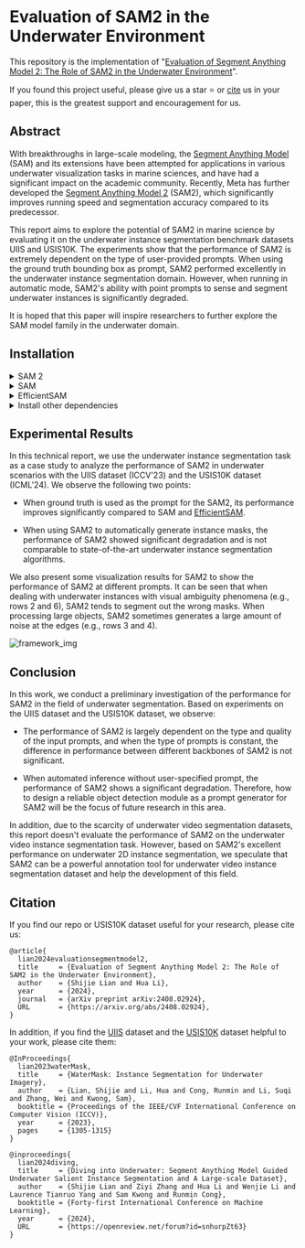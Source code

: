 # Evaluation of SAM2 in the Underwater Environment

This repository is the implementation of "[Evaluation of Segment Anything Model 2: The Role of SAM2 in the Underwater Environment](https://arxiv.org/abs/2408.02924)".

If you found this project useful, please give us a star ⭐️ or [cite](#citation) us in your paper, this is the greatest support and encouragement for us.

## Abstract

With breakthroughs in large-scale modeling, the [Segment Anything Model](https://github.com/facebookresearch/segment-anything) (SAM) and its extensions have been attempted for applications in various underwater visualization tasks in marine sciences, and have had a significant impact on the academic community. Recently, Meta has further developed the [Segment Anything Model 2](https://github.com/facebookresearch/segment-anything-2/tree/main) (SAM2), which significantly improves running speed and segmentation accuracy compared to its predecessor. 

This report aims to explore the potential of SAM2 in marine science by evaluating it on the underwater instance segmentation benchmark datasets UIIS and USIS10K. The experiments show that the performance of SAM2 is extremely dependent on the type of user-provided prompts. When using the ground truth bounding box as prompt, SAM2 performed excellently in the underwater instance segmentation domain. However, when running in automatic mode, SAM2's ability with point prompts to sense and segment underwater instances is significantly degraded.

It is hoped that this paper will inspire researchers to further explore the SAM model family in the underwater domain.

## Installation

<details>
<summary>SAM 2</summary> <br/> 

SAM 2 needs to be installed first before use. The code requires `python>=3.10`, as well as `torch>=2.3.1` and `torchvision>=0.18.1`. Please follow the instructions [here](https://pytorch.org/get-started/locally/) to install both PyTorch and TorchVision dependencies. You can install SAM 2 on a GPU machine using:

```bash
git clone https://github.com/facebookresearch/segment-anything-2.git

cd segment-anything-2; pip install -e .
```

</details>

<details>
<summary>SAM</summary> <br/> 
  
SAM requires `python>=3.8`, as well as `pytorch>=1.7` and `torchvision>=0.8`. Please follow the instructions [here](https://pytorch.org/get-started/locally/) to install both PyTorch and TorchVision dependencies. Installing both PyTorch and TorchVision with CUDA support is strongly recommended.

```
git clone git@github.com:facebookresearch/segment-anything.git

cd segment-anything; pip install -e .
```

</details>

<details>
<summary>EfficientSAM</summary> <br/> 

```
git clone git@github.com:yformer/EfficientSAM.git

cd EfficientSAM; pip install -e .
```

</details>

<details>
<summary>Install other dependencies</summary> <br/> 

```
pip install matplotlib scipy pycocotools
```

</details>


##  Experimental Results
In this technical report, we use the underwater instance segmentation task as a case study to analyze the performance of SAM2 in underwater scenarios with the UIIS dataset (ICCV'23) and the USIS10K dataset (ICML'24). We observe the following two points:

* When ground truth is used as the prompt for the SAM2, its performance improves significantly compared to SAM and [EfficientSAM](https://github.com/yformer/EfficientSAM).
  
* When using SAM2 to automatically generate instance masks, the performance of SAM2 showed significant degradation and is not comparable to state-of-the-art underwater instance segmentation algorithms.

We also present some visualization results for SAM2 to show the performance of SAM2 at different prompts. It can be seen that when dealing with underwater instances with visual ambiguity phenomena (e.g., rows 2 and 6), SAM2 tends to segment out the wrong masks. When processing large objects, SAM2 sometimes generates a large amount of noise at the edges (e.g., rows 3 and 4).

![framework_img](fig/result.png)

## Conclusion

In this work, we conduct a preliminary investigation of the performance for SAM2 in the field of underwater segmentation. Based on experiments on the UIIS dataset and the USIS10K dataset, we observe:

* The performance of SAM2 is largely dependent on the type and quality of the input prompts, and when the type of prompts is constant, the difference in performance between different backbones of SAM2 is not significant.
  
*  When automated inference without user-specified prompt, the performance of SAM2 shows a significant degradation. Therefore, how to design a reliable object detection module as a prompt generator for SAM2 will be the focus of future research in this area.

In addition, due to the scarcity of underwater video segmentation datasets, this report doesn't evaluate the performance of SAM2 on the underwater video instance segmentation task. However, based on SAM2's excellent performance on underwater 2D instance segmentation, we speculate that SAM2 can be a powerful annotation tool for underwater video instance segmentation dataset and help the development of this field.

## Citation
If you find our repo or USIS10K dataset useful for your research, please cite us:
```
@article{
  lian2024evaluationsegmentmodel2,
  title     = {Evaluation of Segment Anything Model 2: The Role of SAM2 in the Underwater Environment}, 
  author    = {Shijie Lian and Hua Li},
  year      = {2024},
  journal   = {arXiv preprint arXiv:2408.02924},
  URL       = {https://arxiv.org/abs/2408.02924}, 
}
```

In addition, if you find the [UIIS](https://github.com/LiamLian0727/WaterMask) dataset and the [USIS10K](https://github.com/LiamLian0727/USIS10K) dataset helpful to your work, please cite them:
```
@InProceedings{
  lian2023waterMask,
  title     = {WaterMask: Instance Segmentation for Underwater Imagery},
  author    = {Lian, Shijie and Li, Hua and Cong, Runmin and Li, Suqi and Zhang, Wei and Kwong, Sam},
  booktitle = {Proceedings of the IEEE/CVF International Conference on Computer Vision (ICCV)},
  year      = {2023},
  pages     = {1305-1315}
}

@inproceedings{
  lian2024diving,
  title     = {Diving into Underwater: Segment Anything Model Guided Underwater Salient Instance Segmentation and A Large-scale Dataset},
  author    = {Shijie Lian and Ziyi Zhang and Hua Li and Wenjie Li and Laurence Tianruo Yang and Sam Kwong and Runmin Cong},
  booktitle = {Forty-first International Conference on Machine Learning},
  year      = {2024},
  URL       = {https://openreview.net/forum?id=snhurpZt63}
}
```
